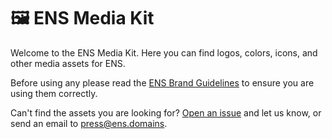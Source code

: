 # 🖼️ ENS Media Kit

Welcome to the ENS Media Kit. Here you can find logos, colors, icons, and other media assets for ENS.

Before using any please read the [ENS Brand Guidelines](./Brand%20Guidelines.pdf) to ensure you are using them correctly.

Can't find the assets you are looking for? [Open an issue](https://github.com/ensdomains/media-kit/issues/new) and let us know, or send an email to [press@ens.domains](mailto:press@ens.domains).
